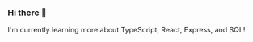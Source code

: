 ### Hi there 👋

I'm currently learning more about TypeScript, React, Express, and SQL!

<!--

![Alex's GitHub Stats](https://github-readme-stats.vercel.app/api?username=asduveneck&show_icons=true&hide_border=true)

**Asduveneck/Asduveneck** is a ✨ _special_ ✨ repository because its `README.md` (this file) appears on your GitHub profile.

Here are some ideas to get you started:

- 🔭 I’m currently working on ...
- 🌱 I’m currently learning ...
- 👯 I’m looking to collaborate on ...
- 🤔 I’m looking for help with ...
- 💬 Ask me about ...
- 📫 How to reach me: ...
- 😄 Pronouns: ...
- ⚡ Fun fact: ...
-->
